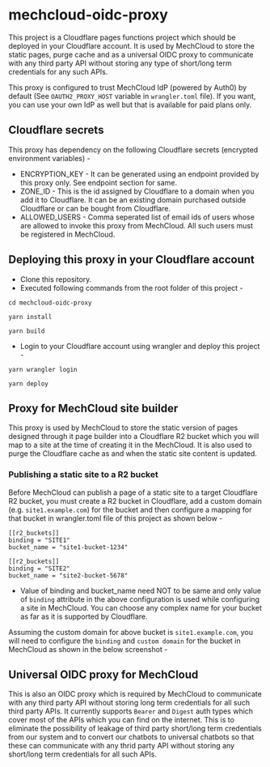 # mechcloud-oidc-proxy
This project is a Cloudflare pages functions project which should be deployed in your Cloudflare account. It is used by MechCloud to store the static pages, purge cache and as a universal OIDC proxy to communicate with any third party API without storing any type of short/long term credentials for any such APIs.

This proxy is configured to trust MechCloud IdP (powered by Auth0) by default (See `OAUTH2_PROXY_HOST` variable in `wrangler.toml` file). If you want, you can use your own IdP as well but that is available for paid plans only.

## Cloudflare secrets
This proxy has dependency on the following Cloudflare secrets (encrypted environment variables) -
*  ENCRYPTION_KEY - It can be generated using an endpoint provided by this proxy only. See endpoint section for same.
* ZONE_ID - This is the id assigned by Cloudflare to a domain when you add it to Cloudflare. It can be an existing domain purchased outside Cloudflare or can be bought from Cloudflare.
*  ALLOWED_USERS - Comma seperated list of email ids of users whose are allowed to invoke this proxy from MechCloud. All such users must be registered in MechCloud.

## Deploying this proxy in your Cloudflare account
* Clone this repository.
* Executed following commands from the root folder of this project -
```
cd mechcloud-oidc-proxy

yarn install

yarn build 
```

* Login to your Cloudflare account using wrangler and deploy this project -
```
yarn wrangler login

yarn deploy
```

## Proxy for MechCloud site builder
This proxy is used by MechCloud to store the static version of pages designed through it page builder into a Cloudflare R2 bucket which you will map to a site at the time of creating it in the MechCloud. It is also used to purge the Cloudflare cache as and when the static site content is updated.

### Publishing a static site to a R2 bucket
Before MechCloud can publish a page of a static site to a target Cloudflare R2 bucket, you must create a R2 bucket in Cloudflare, add a custom domain (e.g. `site1.example.com`) for the bucket and then configure a mapping for that bucket in wrangler.toml file of this project as shown below -

```
[[r2_buckets]]
binding = "SITE1"
bucket_name = "site1-bucket-1234"

[[r2_buckets]]
binding = "SITE2"
bucket_name = "site2-bucket-5678"
```

* Value of binding and bucket_name need NOT to be same and only value of `binding` attribute in the above configuration is used while configuring a site in MechCloud. You can choose any complex name for your bucket as far as it is supported by Cloudflare.

Assuming the custom domain for above bucket is `site1.example.com`, you will need to configure the `binding` and `custom domain` for the bucket in MechCloud as shown in the below screenshot -



## Universal OIDC proxy for MechCloud
This is also an OIDC proxy which is required by MechCloud to communicate with any third party API without storing long term credentials for all such third party APIs. It currently supports `Bearer` and `Digest` auth types which cover most of the APIs which you can find on the internet. This is to eliminate the possibility of leakage of third party short/long term credentials from our system and to convert our chatbots to universal chatbots so that these can communicate with any thrid party API without storing any short/long term credentials for all such APIs.


